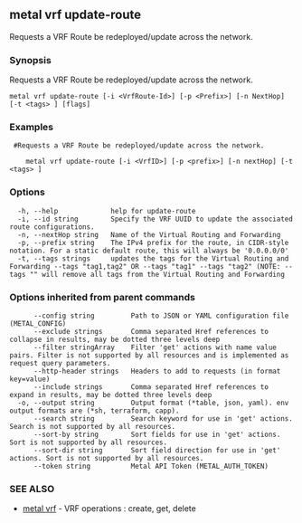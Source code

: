 ## metal vrf update-route

Requests a VRF Route be redeployed/update across the network.

### Synopsis

Requests a VRF Route be redeployed/update across the network.

```
metal vrf update-route [-i <VrfRoute-Id>] [-p <Prefix>] [-n NextHop] [-t <tags> ] [flags]
```

### Examples

```
 #Requests a VRF Route be redeployed/update across the network.
	
	metal vrf update-route [-i <VrfID>] [-p <prefix>] [-n nextHop] [-t <tags> ]
```

### Options

```
  -h, --help             help for update-route
  -i, --id string        Specify the VRF UUID to update the associated route configurations.
  -n, --nextHop string   Name of the Virtual Routing and Forwarding
  -p, --prefix string    The IPv4 prefix for the route, in CIDR-style notation. For a static default route, this will always be '0.0.0.0/0'
  -t, --tags strings     updates the tags for the Virtual Routing and Forwarding --tags "tag1,tag2" OR --tags "tag1" --tags "tag2" (NOTE: --tags "" will remove all tags from the Virtual Routing and Forwarding
```

### Options inherited from parent commands

```
      --config string         Path to JSON or YAML configuration file (METAL_CONFIG)
      --exclude strings       Comma separated Href references to collapse in results, may be dotted three levels deep
      --filter stringArray    Filter 'get' actions with name value pairs. Filter is not supported by all resources and is implemented as request query parameters.
      --http-header strings   Headers to add to requests (in format key=value)
      --include strings       Comma separated Href references to expand in results, may be dotted three levels deep
  -o, --output string         Output format (*table, json, yaml). env output formats are (*sh, terraform, capp).
      --search string         Search keyword for use in 'get' actions. Search is not supported by all resources.
      --sort-by string        Sort fields for use in 'get' actions. Sort is not supported by all resources.
      --sort-dir string       Sort field direction for use in 'get' actions. Sort is not supported by all resources.
      --token string          Metal API Token (METAL_AUTH_TOKEN)
```

### SEE ALSO

* [metal vrf](metal_vrf.md)	 - VRF operations : create, get, delete

